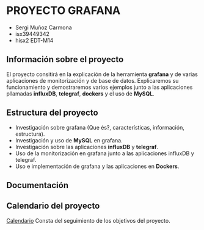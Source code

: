 # PROYECTO GRAFANA

* Sergi Muñoz Carmona
* isx39449342
* hisx2 EDT-M14

## Información sobre el proyecto

El proyecto consitirá en la explicación de la herramienta **grafana** y de varias aplicaciones de monitorización y de base de datos. Explicaremos su funcionamiento y demostraremos varios ejemplos junto a las aplicaciones pllamadas **influxDB**, **telegraf**, **dockers** y el uso de **MySQL**.

## Estructura del proyecto

* Investigación sobre grafana (Que és?, características, información, estructura).
* Investigación y uso de **MySQL** en grafana.
* Investigación sobre las aplicaciones **influxDB** y **telegraf**.
* Uso de la monitorización en grafana junto a las aplicaciones influxDB y telegraf.
* Uso e implementación de grafana y las aplicaciones en **Dockers**.

## Documentación

## Calendario del proyecto

[Calendario](https://github.com/SergiMC/ProyectoSergiMC/tree/master/Calendario) Consta del seguimiento de los objetivos del proyecto.
